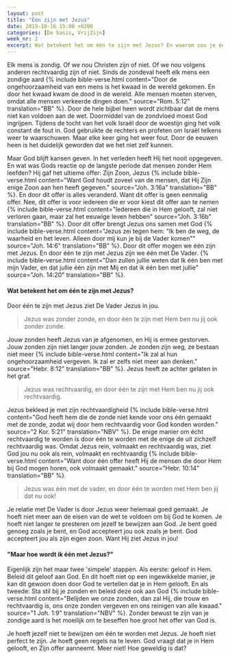 ```yaml
---
layout: post
title: "Één zijn met Jezus"
date: 2019-10-16 15:00 +0200
categories: [De basis, VrijZijn]
week_nr: 2
excerpt: Wat betekent het om één te zijn met Jezus? En waarom zou je één met Hem willen zijn? Wat veranderd er als je één bent met Jezus?
---
```


Elk mens is zondig.
Of we nou Christen zijn of niet.
Of we nou volgens anderen rechtvaardig zijn of niet.
Sinds de zondeval heeft elk mens een zondige aard
{% include bible-verse.html content="Door de ongehoorzaamheid van een mens is het kwaad in de wereld gekomen. En door het kwaad kwam de dood in de wereld. Alle mensen moeten sterven, omdat alle mensen verkeerde dingen doen." source="Rom. 5:12" translation="BB" %}.
Door de hele bijbel heen wordt zichtbaar dat de mens niet kan voldoen aan de wet.
Doormiddel van de zondvloed moest God ingrijpen.
Tijdens de tocht van het volk Israël door de woestijn ging het volk constant de fout in.
God gebruikte de rechters en profeten om Israël telkens weer te waarschuwen.
Maar elke keer ging het weer fout.
Door de eeuwen heen is het duidelijk geworden dat we het niet zelf kunnen.

Maar God blijft kansen geven.
In het verleden heeft Hij het nooit opgegeven.
En wat was Gods reactie op de langste periode dat mensen zonder Hem leefden?
Hij gaf het ultieme offer: Zijn Zoon, Jezus
{% include bible-verse.html content="Want God houdt zoveel van de mensen, dat Hij Zijn enige Zoon aan hen heeft gegeven." source="Joh. 3:16a" translation="BB" %}.
En door dit offer is alles veranderd.
Want dit offer is geen eenmalig offer.
Nee, dit offer is voor iedereen die er voor kiest dit offer aan te nemen
{% include bible-verse.html content="Iedereen die in Hem gelooft, zal niet verloren gaan, maar zal het eeuwige leven hebben" source="Joh. 3:16b" translation="BB" %}.
Door dit offer brengt Jezus ons samen met God
{% include bible-verse.html content="Jezus zei tegen hem: &quot;Ik ben de weg, de waarheid en het leven. Alleen door mij kun je bij de Vader komen&quot;" source="Joh. 14:6" translation="BB" %}.
Door dit offer mogen we één zijn met Jezus.
En door één te zijn met Jezus zijn we één met De Vader.
{% include bible-verse.html content="Dan zullen jullie weten dat Ik één ben met mijn Vader, en dat jullie één zijn met Mij en dat ik één ben met jullie" source="Joh. 14:20" translation="BB" %}.

#### Wat betekent het om één te zijn met Jezus?

Door één te zijn met Jezus ziet De Vader Jezus in jou.
> Jezus was zonder zonde, en door één te zijn met Hem ben nu jij ook zonder zonde.

Jouw zonden heeft Jezus van je afgenomen, en Hij is ermee gestorven.
Jouw zonden zijn niet langer jouw zonden.
Je zonden zijn weg, ze bestaan niet meer
{% include bible-verse.html content="Ik zal al hun ongehoorzaamheid vergeven. Ik zal er zelfs niet meer aan denken." source="Hebr. 8:12" translation="BB" %}.
Jezus heeft ze achter gelaten in het graf.
> Jezus was rechtvaardig, en door één te zijn met Hem ben nu jij ook rechtvaardig.

Jezus bekleed je met zijn rechtvaardigheid
{% include bible-verse.html content="God heeft hem die de zonde niet kende voor ons één gemaakt met de zonde, zodat wij door hem rechtvaardig voor God konden worden." source="2 Kor. 5:21" translation="NBV" %}.
De enige manier om écht rechtvaardig te worden is door één te worden met de enige de uit zichzelf rechtvaardig was.
Omdat Jezus rein, volmaakt en rechtvaardig was, ziet God jou nu ook als rein, volmaakt en rechtvaardig
{% include bible-verse.html content="Want door één offer heeft Hij de mensen die door Hem bij God mogen horen, ook volmaakt gemaakt." source="Hebr. 10:14" translation="BB" %}.
> Jezus was één met de vader, en door één te worden met Hem ben jij dat nu ook!

Je relatie met De Vader is door Jezus weer helemaal goed gemaakt.
Je hoeft niet meer aan de eisen van de wet te voldoen om bij God te komen.
Je hoeft niet langer te presteren om jezelf te bewijzen aan God.
Je bent goed genoeg zoals je bent, en God accepteert jou ook zoals je bent.
God accepteert jou als zijn eigen zoon.
Want Hij ziet Jezus in jou!

#### "Maar hoe wordt ik één met Jezus?"

Eigenlijk zijn het maar twee 'simpele' stappen.
Als eerste: geloof in Hem.
Beleid dit geloof aan God.
En dit hoeft niet op een ingewikkelde manier, je kan dit gewoon doen door God te vertellen dat je in Hem gelooft.
En als tweede: Sta stil bij je zonden en beleid deze ook aan God
{% include bible-verse.html content="Belijden we onze zonden, dan zal Hij, die trouw en rechtvaardig is, ons onze zonden vergeven en ons reinigen van alle kwaad." source="1 Joh. 1:9" translation="NBV" %}.
Zonder bewust te zijn van je zondige aard is het moeilijk om te beseffen hoe groot het offer van God is.

Je hoeft jezelf niet te bewijzen om één te worden met Jezus.
Je hoeft niet perfect te zijn.
Je hoeft geen regels na te leven.
God vraagt dat je in Hem gelooft, en Zijn offer aanneemt.
Meer niet!
Hoe geweldig is dat?
